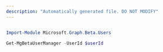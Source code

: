 ```yaml
---
description: "Automatically generated file. DO NOT MODIFY"
---
```


```powershell

Import-Module Microsoft.Graph.Beta.Users

Get-MgBetaUserManager -UserId $userId

```